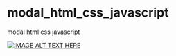 # modal_html_css_javascript
modal html css javascript

<!-- https://youtu.be/fKT_O5gKMLE //-->
[![IMAGE ALT TEXT HERE](https://img.youtube.com/vi/fKT_O5gKMLE/0.jpg)](https://www.youtube.com/watch?v=fKT_O5gKMLE)


